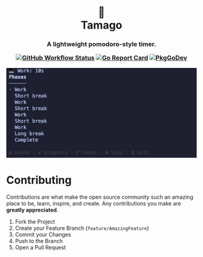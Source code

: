 <h1 align="center">
    🥚
    <br />
    Tamago
</h1>

<h3 align="center">
  A lightweight pomodoro-style timer.

[![GitHub Workflow Status](https://img.shields.io/github/actions/workflow/status/yukitsune/tamago/go.yml)](https://github.com/YuKitsune/tamago/actions/workflows/go.yml)
[![Go Report Card](https://goreportcard.com/badge/github.com/yukitsune/tamago)](https://goreportcard.com/report/github.com/yukitsune/tamago)
[![PkgGoDev](https://pkg.go.dev/badge/mod/github.com/yukitsune/tamago)](https://pkg.go.dev/mod/github.com/yukitsune/tamago)
</h3>

![Example](./example.gif)

# Contributing

Contributions are what make the open source community such an amazing place to be, learn, inspire, and create.
Any contributions you make are **greatly appreciated**.

1. Fork the Project
2. Create your Feature Branch (`feature/AmazingFeature`)
3. Commit your Changes
4. Push to the Branch
5. Open a Pull Request
